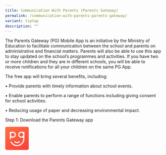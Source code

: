```yaml
---
title: Communication With Parents (Parents Gateway)
permalink: /communication-with-parents-parents-gateway/
variant: tiptap
description: ""
---
```

<p>The Parents Gateway (PG) Mobile App is an initiative by the Ministry of
Education to facilitate communication between the school and parents on
administrative and financial matters. Parents will also be able to use
this app to stay updated on the school’s programmes and activities. If
you have two or more children and they are in different schools, you will
be able to receive notifications for all your children on the same PG App.</p>
<p>The free app will bring several benefits, including:</p>
<p>• Provide parents with timely information about school events.</p>
<p>• Enable parents to perform a range of functions including giving consent
for school activities.</p>
<p>• Reducing usage of paper and decreasing environmental impact.</p>
<p>Step 1: Download the Parents Gateway app</p>
<div class="isomer-image-wrapper">
<img style="width: 15%;" height="auto" width="100%" alt="" src="/images/PG_logo.jpg">
</div>
<p></p>